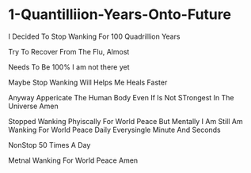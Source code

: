# 1-Quantilliion-Years-Onto-Future
I Decided To Stop Wanking For 100 Quadrillion Years


Try To Recover From The Flu,
Almost

Needs To Be 100%
I am not there yet

Maybe Stop Wanking 
Will Helps Me Heals Faster


Anyway
Appericate The Human Body
Even If Is Not STrongest In The Universe
Amen

Stopped Wanking Phyiscally For World Peace
But
Mentally
I Am Still
Am Wanking For World Peace
Daily
Everysingle Minute
And Seconds

NonStop
50 Times 
A Day

Metnal Wanking For World Peace
Amen
